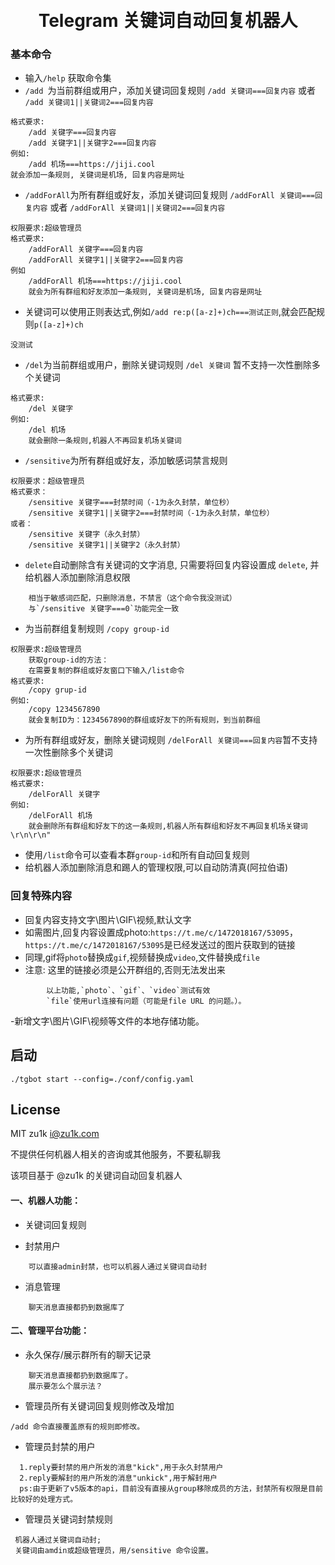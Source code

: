 <h1 align="center">
  <br>Telegram 关键词自动回复机器人<br>
</h1>

### 基本命令
- 输入`/help` 获取命令集
- `/add `为当前群组或用户，添加关键词回复规则 `/add 关键词===回复内容` 或者 `/add 关键词1||关键词2===回复内容` 
```text
格式要求:
    /add 关键字===回复内容
    /add 关键字1||关键字2===回复内容
例如:
    /add 机场===https://jiji.cool
就会添加一条规则, 关键词是机场, 回复内容是网址
```
- `/addForAll`为所有群组或好友，添加关键词回复规则 `/addForAll 关键词===回复内容` 或者 `/addForAll 关键词1||关键词2===回复内容`
```text
权限要求:超级管理员
格式要求:
    /addForAll 关键字===回复内容
    /addForAll 关键字1||关键字2===回复内容
例如
    /addForAll 机场===https://jiji.cool
    就会为所有群组和好友添加一条规则, 关键词是机场, 回复内容是网址
```
- 关键词可以使用正则表达式,例如`/add re:p([a-z]+)ch===测试正则`,就会匹配规则`p([a-z]+)ch`  
```text
没测试
```
- `/del`为当前群组或用户，删除关键词规则 `/del 关键词` 暂不支持一次性删除多个关键词
```text
格式要求:
    /del 关键字
例如:
    /del 机场
    就会删除一条规则,机器人不再回复机场关键词
```
- `/sensitive`为所有群组或好友，添加敏感词禁言规则
```text
权限要求：超级管理员
格式要求：
    /sensitive 关键字===封禁时间（-1为永久封禁，单位秒）
    /sensitive 关键字1||关键字2===封禁时间（-1为永久封禁，单位秒）
或者：
    /sensitive 关键字（永久封禁） 
    /sensitive 关键字1||关键字2（永久封禁）
```
- `delete`自动删除含有关键词的文字消息, 只需要将回复内容设置成 `delete`, 并给机器人添加删除消息权限
```text
    相当于敏感词匹配，只删除消息，不禁言（这个命令我没测试）
    与`/sensitive 关键字===0`功能完全一致
```
- 为当前群组复制规则 `/copy group-id` 
```text
权限要求:超级管理员
    获取group-id的方法：
    在需要复制的群组或好友窗口下输入/list命令
格式要求:
    /copy grup-id
例如:
    /copy 1234567890
    就会复制ID为：1234567890的群组或好友下的所有规则，到当前群组
```
- 为所有群组或好友，删除关键词规则 `/delForAll 关键词===回复内容`暂不支持一次性删除多个关键词
```text
权限要求:超级管理员
格式要求:
    /delForAll 关键字
例如:
    /delForAll 机场
    就会删除所有群组和好友下的这一条规则,机器人所有群组和好友不再回复机场关键词\r\n\r\n"
```
- 使用`/list`命令可以查看本群`group-id`和所有自动回复规则
- 给机器人添加删除消息和踢人的管理权限,可以自动防清真(阿拉伯语)

### 回复特殊内容
- 回复内容支持文字\图片\GIF\视频,默认文字
- 如需图片,回复内容设置成photo:`https://t.me/c/1472018167/53095`，`https://t.me/c/1472018167/53095`是已经发送过的图片获取到的链接
- 同理,gif将`photo`替换成`gif`,视频替换成`video`,文件替换成`file`
- 注意: 这里的链接必须是公开群组的,否则无法发出来
```text
        以上功能,`photo`、`gif`、`video`测试有效
        `file`使用url连接有问题（可能是file URL 的问题。）。
```
-新增文字\图片\GIF\视频等文件的本地存储功能。

## 启动

```shell
./tgbot start --config=./conf/config.yaml
```

## License

MIT zu1k i@zu1k.com

不提供任何机器人相关的咨询或其他服务，不要私聊我

该项目基于 @zu1k 的关键词自动回复机器人



#### 一、机器人功能：
- 关键词回复规则

- 封禁用户
```text
    可以直接admin封禁，也可以机器人通过关键词自动封
```
- 消息管理
```text
    聊天消息直接都扔到数据库了
```

#### 二、管理平台功能：
- 永久保存/展示群所有的聊天记录
```text
    聊天消息直接都扔到数据库了。
    展示要怎么个展示法？
```

- 管理员所有关键词回复规则修改及增加
```text
/add 命令直接覆盖原有的规则即修改。
```
- 管理员封禁的用户
```text
  1.reply要封禁的用户所发的消息"kick",用于永久封禁用户
  2.reply要解封的用户所发的消息"unkick",用于解封用户
  ps:由于更新了v5版本的api，目前没有直接从group移除成员的方法，封禁所有权限是目前比较好的处理方式。
```
- 管理员关键词封禁规则
```text
 机器人通过关键词自动封;
 关键词由amdin或超级管理员，用/sensitive 命令设置。
```
